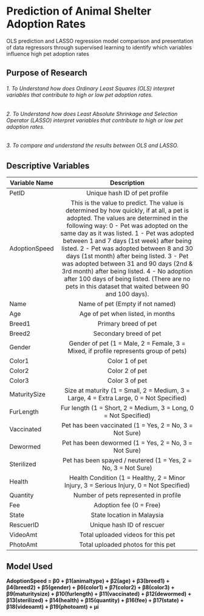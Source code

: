 # Prediction of Animal Shelter Adoption Rates
OLS prediction and LASSO regression model comparison and presentation of data regressors through supervised learning to identify which variables influence high pet adoption rates

## Purpose of Research
###### 1. To Understand how does Ordinary Least Squares (OLS) interpret variables that contribute to high or low pet adoption rates.
###### 2. To Understand how does Least Absolute Shrinkage and Selection Operator (LASSO) interpret variables that contribute to high or low pet adoption rates.
###### 3. To compare and understand the results between OLS and LASSO.

## Descriptive Variables

| Variable Name  | Description |
| ------------- |:-------------:|
| PetID      | Unique hash ID of pet profile     |
| AdoptionSpeed      | This is the value to predict. The value is determined by how quickly, if at all, a pet is adopted. The values are determined in the following way: 0 - Pet was adopted on the same day as it was listed. 1 - Pet was adopted between 1 and 7 days (1st week) after being listed. 2 - Pet was adopted between 8 and 30 days (1st month) after being listed. 3 - Pet was adopted between 31 and 90 days (2nd & 3rd month) after being listed. 4 - No adoption after 100 days of being listed. (There are no pets in this dataset that waited between 90 and 100 days).     |
| Name      | Name of pet (Empty if not named)     |
| Age      | Age of pet when listed, in months     |
| Breed1      | Primary breed of pet     |
| Breed2      | Secondary breed of pet     |
| Gender      | Gender of pet (1 = Male, 2 = Female, 3 = Mixed, if profile represents group of pets)     |
| Color1      | Color 1 of pet     |
| Color2      | Color 2 of pet     |
| Color3      | Color 3 of pet     |
| MaturitySize      | Size at maturity (1 = Small, 2 = Medium, 3 = Large, 4 = Extra Large, 0 = Not Specified)     |
| FurLength      | Fur length (1 = Short, 2 = Medium, 3 = Long, 0 = Not Specified)     |
| Vaccinated      | Pet has been vaccinated (1 = Yes, 2 = No, 3 = Not Sure)     |
| Dewormed      | Pet has been dewormed (1 = Yes, 2 = No, 3 = Not Sure)     |
| Sterilized      | Pet has been spayed / neutered (1 = Yes, 2 = No, 3 = Not Sure)     |
| Health      | Health Condition (1 = Healthy, 2 = Minor Injury, 3 = Serious Injury, 0 = Not Specified)     |
| Quantity      | Number of pets represented in profile     |
| Fee      | Adoption fee (0 = Free)     |
| State      | State location in Malaysia      |
| RescuerID      | Unique hash ID of rescuer     |
| VideoAmt      | Total uploaded videos for this pet     |
| PhotoAmt      | Total uploaded photos for this pet     |



## Model Used
**AdoptionSpeed = β0 + β1(animaltype) + β2(age) + β3(breed1) + β4(breed2) + β5(gender) + β6(color1) + β7(color2) + β8(color3) + β9(maturitysize) + β10(furlength) + β11(vaccinated) + β12(dewormed) + β13(sterilized) + β14(health) + β15(quantity) + β16(fee) + β17(state) + β18(videoamt) + β19(photoamt) + μi**

